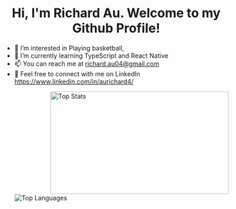 <!---
au-richard/au-richard is a ✨ special ✨ repository because its `README.md` (this file) appears on your GitHub profile.
You can click the Preview link to take a look at your changes.
--->
<h1 align="center">Hi, I'm Richard Au. Welcome to my Github Profile!</h1>

- 👀 I’m interested in Playing basketball,
- 🌱 I’m currently learning TypeScript and React Native
- 📫 You can reach me at richard.au04@gmail.com
- 💼 Feel free to connect with me on LinkedIn https://www.linkedin.com/in/aurichard4/
  <!-- width="400" height="300" -->
  <p><img align="right" src="https://github-readme-stats.vercel.app/api?username=au-richard&show_icons=true&locale=en" width="400" height="230" alt="Top Stats"></p>
  <!-- <br />
  <br />
  <br /> -->
  <!-- <br />
  <br />
  <br /> -->
  <p><img align="left" src="https://github-readme-stats.vercel.app/api/top-langs?username=au-richard&show_icons=true&locale=en&layout=compact" alt="Top Languages" /></p>

<!-- [![Anurag's GitHub stats](https://github-readme-stats.vercel.app/api?username=anuraghazra)](https://github.com/anuraghazra/github-readme-stats) -->
